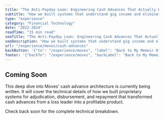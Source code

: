 ```yaml
---
title: "The Anti-Payday Loan: Engineering Cash Advances That Actually Work"
subtitle: "How we built systems that understand gig income and eliminate predatory lending"
type: "experience"
category: "Financial Technology"
date: "2022-2024"
readTime: "15 min read"
seoTitle: "The Anti-Payday Loan: Engineering Cash Advances That Actually Work - Liam Duncan"
seoDescription: "How we built systems that understand gig income and eliminate predatory lending with proprietary adjudication and repayment engines."
url: "/experience/moves/cash-advances"
backButton: '{"to": "/experience/moves", "label": "Back to My Memoir Of Moves"}'
footer: '{"backTo": "/experience/moves", "backLabel": "Back to My Memoir Of Moves"}'
---
```


## Coming Soon

This deep dive into Moves' cash advance architecture is currently being written. It will cover the technical details of how we built proprietary systems for adjudication, disbursement, and repayment that transformed cash advances from a loss leader into a profitable product.

Check back soon for the complete technical breakdown.